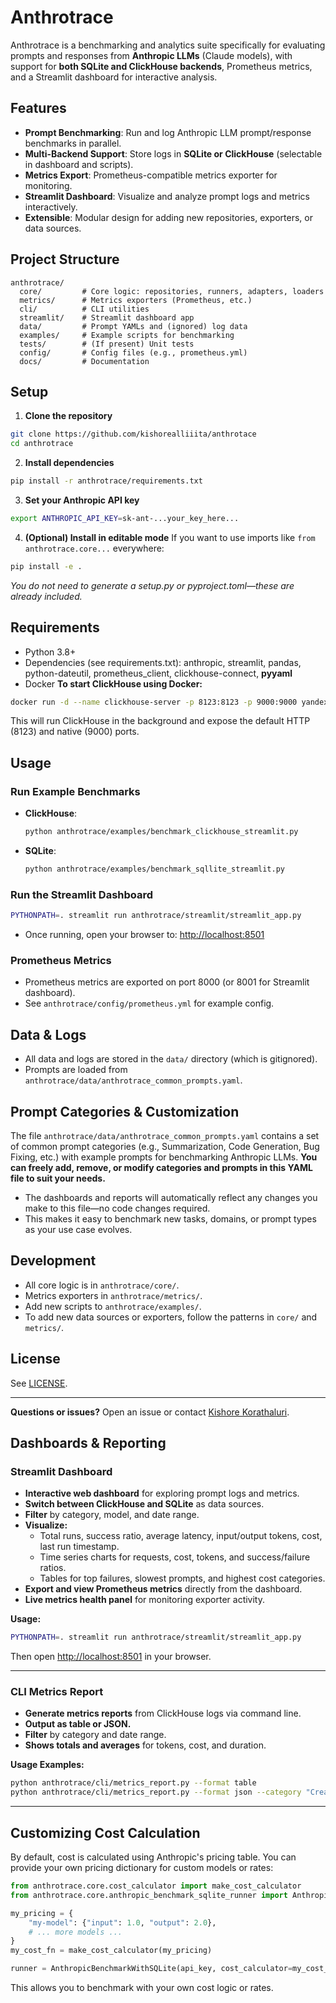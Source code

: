 # Anthrotrace

Anthrotrace is a benchmarking and analytics suite specifically for evaluating prompts and responses from **Anthropic LLMs** (Claude models), with support for **both SQLite and ClickHouse backends**, Prometheus metrics, and a Streamlit dashboard for interactive analysis.

## Features
- **Prompt Benchmarking**: Run and log Anthropic LLM prompt/response benchmarks in parallel.
- **Multi-Backend Support**: Store logs in **SQLite or ClickHouse** (selectable in dashboard and scripts).
- **Metrics Export**: Prometheus-compatible metrics exporter for monitoring.
- **Streamlit Dashboard**: Visualize and analyze prompt logs and metrics interactively.
- **Extensible**: Modular design for adding new repositories, exporters, or data sources.

## Project Structure
```
anthrotrace/
  core/         # Core logic: repositories, runners, adapters, loaders
  metrics/      # Metrics exporters (Prometheus, etc.)
  cli/          # CLI utilities
  streamlit/    # Streamlit dashboard app
  data/         # Prompt YAMLs and (ignored) log data
  examples/     # Example scripts for benchmarking
  tests/        # (If present) Unit tests
  config/       # Config files (e.g., prometheus.yml)
  docs/         # Documentation
```

## Setup
1. **Clone the repository**
```sh
git clone https://github.com/kishorealliiita/anthrotace
cd anthrotrace
```

2. **Install dependencies**
```sh
pip install -r anthrotrace/requirements.txt
```

3. **Set your Anthropic API key**
```sh
export ANTHROPIC_API_KEY=sk-ant-...your_key_here...
```

4. **(Optional) Install in editable mode**
If you want to use imports like `from anthrotrace.core...` everywhere:
```sh
pip install -e .
```
*You do not need to generate a setup.py or pyproject.toml—these are already included.*

## Requirements
- Python 3.8+
- Dependencies (see requirements.txt): anthropic, streamlit, pandas, python-dateutil, prometheus_client, clickhouse-connect, **pyyaml**
- Docker
**To start ClickHouse using Docker:**
```sh
docker run -d --name clickhouse-server -p 8123:8123 -p 9000:9000 yandex/clickhouse-server
```
This will run ClickHouse in the background and expose the default HTTP (8123) and native (9000) ports.

## Usage

### Run Example Benchmarks
- **ClickHouse**:
  ```sh
  python anthrotrace/examples/benchmark_clickhouse_streamlit.py
  ```
- **SQLite**:
  ```sh
  python anthrotrace/examples/benchmark_sqllite_streamlit.py
  ```

### Run the Streamlit Dashboard
```sh
PYTHONPATH=. streamlit run anthrotrace/streamlit/streamlit_app.py
```

- Once running, open your browser to: [http://localhost:8501](http://localhost:8501)

### Prometheus Metrics
- Prometheus metrics are exported on port 8000 (or 8001 for Streamlit dashboard).
- See `anthrotrace/config/prometheus.yml` for example config.

## Data & Logs
- All data and logs are stored in the `data/` directory (which is gitignored).
- Prompts are loaded from `anthrotrace/data/anthrotrace_common_prompts.yaml`.

## Prompt Categories & Customization

The file `anthrotrace/data/anthrotrace_common_prompts.yaml` contains a set of common prompt categories (e.g., Summarization, Code Generation, Bug Fixing, etc.) with example prompts for benchmarking Anthropic LLMs. **You can freely add, remove, or modify categories and prompts in this YAML file to suit your needs.**

- The dashboards and reports will automatically reflect any changes you make to this file—no code changes required.
- This makes it easy to benchmark new tasks, domains, or prompt types as your use case evolves.

## Development
- All core logic is in `anthrotrace/core/`.
- Metrics exporters in `anthrotrace/metrics/`.
- Add new scripts to `anthrotrace/examples/`.
- To add new data sources or exporters, follow the patterns in `core/` and `metrics/`.

## License
See [LICENSE](../LICENSE).

---

**Questions or issues?** Open an issue or contact [Kishore Korathaluri](https://www.linkedin.com/in/kishore-korathaluri/). 

## Dashboards & Reporting

### Streamlit Dashboard
- **Interactive web dashboard** for exploring prompt logs and metrics.
- **Switch between ClickHouse and SQLite** as data sources.
- **Filter** by category, model, and date range.
- **Visualize:**
  - Total runs, success ratio, average latency, input/output tokens, cost, last run timestamp.
  - Time series charts for requests, cost, tokens, and success/failure ratios.
  - Tables for top failures, slowest prompts, and highest cost categories.
- **Export and view Prometheus metrics** directly from the dashboard.
- **Live metrics health panel** for monitoring exporter activity.

**Usage:**
```sh
PYTHONPATH=. streamlit run anthrotrace/streamlit/streamlit_app.py
```
Then open [http://localhost:8501](http://localhost:8501) in your browser.

---

### CLI Metrics Report
- **Generate metrics reports** from ClickHouse logs via command line.
- **Output as table or JSON.**
- **Filter** by category and date range.
- **Shows totals and averages** for tokens, cost, and duration.

**Usage Examples:**
```sh
python anthrotrace/cli/metrics_report.py --format table
python anthrotrace/cli/metrics_report.py --format json --category "Creative Writing" --since 2024-06-01 --until 2024-06-30
```

--- 

## Customizing Cost Calculation

By default, cost is calculated using Anthropic's pricing table. You can provide your own pricing dictionary for custom models or rates:

```python
from anthrotrace.core.cost_calculator import make_cost_calculator
from anthrotrace.core.anthropic_benchmark_sqlite_runner import AnthropicBenchmarkWithSQLite

my_pricing = {
    "my-model": {"input": 1.0, "output": 2.0},
    # ... more models ...
}
my_cost_fn = make_cost_calculator(my_pricing)

runner = AnthropicBenchmarkWithSQLite(api_key, cost_calculator=my_cost_fn)
```

This allows you to benchmark with your own cost logic or rates. 